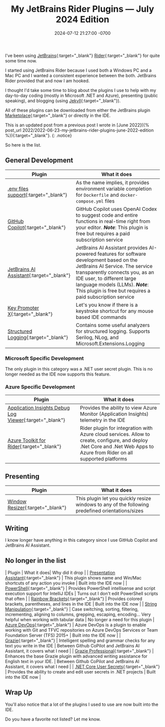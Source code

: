 ﻿---
title: "My JetBrains Rider Plugins — July 2024 Edition"
header:
og_image: /assets/images/posts/header/rider-plugins-2024-07.png
date: 2024-07-12 21:27:00 -0700
categories:
- Articles
tags:
- JetBrains
- Rider
- Plugin
- presenting
---
I've been using [JetBrains](https://www.jetbrains.com/){:target="_blank"} [Rider](https://www.jetbrains.com/rider/){:target="_blank"} for quite some time now.

I started using JetBrains Rider because I used both a Windows PC and a Mac PC and I wanted a consistent experience between the both.
JetBrains Rider provided that and now I am hooked.

I thought I'd take some time to blog about the plugins I use to help with my day-to-day coding (mostly in Microsoft .NET and Azure), presenting (public speaking), and blogging (using [Jekyll](https://jekyllrb.com/){:target="_blank"}).

All of these plugins can be downloaded from either the JetBrains plugin [Marketplace](https://plugins.jetbrains.com/){:target="_blank"} or directly in the IDE.

This is an updated post from a previous post I wrote in [June 2022]({% post_url 2022/2022-06-23-my-jetbrains-rider-plugins-june-2022-edition %}){:target="_blank"}.
{: .notice}

So here is the list.

## General Development

| Plugin                                                                                                 | What it does                                                                                                                                                                        |
|--------------------------------------------------------------------------------------------------------|-------------------------------------------------------------------------------------------------------------------------------------------------------------------------------------|
| [.env files support](https://plugins.jetbrains.com/plugin/9525--env-files-support){:target="_blank"}   | As the name implies, it provides environment variable completion for `Dockerfile` and `docker-compose.yml` files                                                                    |
| [GitHub Copilot](https://plugins.jetbrains.com/plugin/17718-github-copilot){:target="_blank"}          | GitHub Copilot uses OpenAI Codex to suggest code and entire functions in real-time right from your editor. ***Note***: This plugin is free but requires a paid subscription service |
| [JetBrains AI Assistant](https://plugins.jetbrains.com/plugin/22282-jetbrains-ai-assistant){:target="_blank"}          | JetBrains AI Assistant provides AI-powered features for software development based on the JetBrains AI Service. The service transparently connects you, as an IDE user, to different large language models (LLMs). ***Note***: This plugin is free but requires a paid subscription service |
| [Key Promoter X](https://plugins.jetbrains.com/plugin/9792-key-promoter-x){:target="_blank"}           | Let's you know if there is a keystroke shortcut for any mouse based IDE commands                                                                                                    |
| [Structured Logging](https://plugins.jetbrains.com/plugin/12832-structured-logging){:target="_blank"}  | Contains some useful analyzers for structured logging. Supports Serilog, NLog, and Microsoft.Extensions.Logging                                                                     |

### Microsoft Specific Development

The only plugin in this category was a .NET user secret plugin. This is no longer needed as the IDE now supports this feature.

### Azure Specific Development

| Plugin                                                                                                                                      | What it does                                                                                                                                                              |
|---------------------------------------------------------------------------------------------------------------------------------------------|---------------------------------------------------------------------------------------------------------------------------------------------------------------------------|
| [Application Insights Debug Log Viewer](https://plugins.jetbrains.com/plugin/13984-application-insights-debug-log-viewer){:target="_blank"} | Provides the ability to view Azure Monitor (Application Insights) telemetry in the IDE                                                                                    |
| [Azure Toolkit for Rider](https://plugins.jetbrains.com/plugin/11220-azure-toolkit-for-rider){:target="_blank"}                             | Rider plugin for integration with Azure cloud services. Allow to create, configure, and deploy .Net Core and .Net Web Apps to Azure from Rider on all supported platforms |

## Presenting

| Plugin                                                                                                       | What it does                                                                                     |
|--------------------------------------------------------------------------------------------------------------|--------------------------------------------------------------------------------------------------|
| [Window Resizer](https://plugins.jetbrains.com/plugin/18045-window-resizer){:target="_blank"}                | This plugin let you quickly resize windows to any of the following predefined orientations/sizes |

## Writing

I know longer have anything in this category since I use GitHub Copilot and JetBrains AI Assistant.

## No longer in the list

| Plugin | What it does| Why did it drop |
| [Presentation Assistant](https://plugins.jetbrains.com/plugin/7345-presentation-assistant){:target="_blank"} | This plugin shows name and Win/Mac shortcuts of any action you invoke                            | Built into the IDE now |
| [PowerShell](https://plugins.jetbrains.com/plugin/10249-powershell){:target="_blank"}                  | Provides PowerShell intellisense and script execution support for IntelliJ IDEs       | Turns out I don't edit PowerShell scripts that often |
| [Rainbow Brackets](https://plugins.jetbrains.com/plugin/10080-rainbow-brackets){:target="_blank"}      | Provides colored brackets, parentheses, and lines in the IDE  | Built into the IDE now |
| [String Manipulation](https://plugins.jetbrains.com/plugin/2162-string-manipulation){:target="_blank"} | Case switching, sorting, filtering, incrementing, aligning to columns, grepping, escaping, encoding... Very helpful when working with tabular data                                  | No longer a need for this plugin
| [Azure DevOps](https://plugins.jetbrains.com/plugin/7981-azure-devops){:target="_blank"}                                                    | Azure DevOps is a plugin to enable working with Git and TFVC repositories on Azure DevOps Services or Team Foundation Server (TFS) 2015+ | Built into the IDE now |
| [Grazie](https://plugins.jetbrains.com/plugin/12175-grazie){:target="_blank"}                           | Intelligent spelling and grammar checks for any text you write in the IDE | Between Github CoPilot and JetBrains AI Assistant, it covers what I need |
| [Grazie Professional](https://plugins.jetbrains.com/plugin/16136-grazie-professional){:target="_blank"} | Enhances the base Grazie plugin with advanced writing assistance for English text in your IDE. | Between Github CoPilot and JetBrains AI Assistant, it covers what I need |
| [.NET Core User Secrets](https://plugins.jetbrains.com/plugin/10183--net-core-user-secrets){:target="_blank"} | Provides the ability to create and edit user secrets in .NET projects | Built into the IDE now |

## Wrap Up

You'll also notice that a lot of the plugins I used to use are now built into the IDE.

Do you have a favorite not listed? Let me know.
